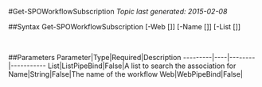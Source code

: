 #Get-SPOWorkflowSubscription
*Topic last generated: 2015-02-08*


##Syntax
    Get-SPOWorkflowSubscription [-Web [<WebPipeBind>]] [-Name [<String>]] [-List [<ListPipeBind>]]

&nbsp;

##Parameters
Parameter|Type|Required|Description
---------|----|--------|-----------
List|ListPipeBind|False|A list to search the association for
Name|String|False|The name of the workflow
Web|WebPipeBind|False|
